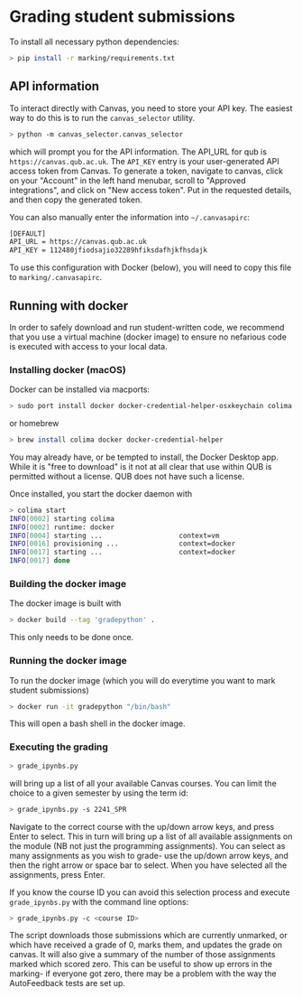 # Grading student submissions

To install all necessary python dependencies:

```bash
> pip install -r marking/requirements.txt
```

## API information

To interact directly with Canvas, you need to store your API key. The easiest way to do this is to run the `canvas_selector` utility.

```bash
> python -m canvas_selector.canvas_selector
``` 

which will prompt you for the API information. The API_URL for qub is `https://canvas.qub.ac.uk`. The `API_KEY` entry is your user-generated API access token from Canvas. To generate a token, navigate to canvas, click on your "Account" in the left hand menubar, scroll to "Approved integrations", and click on "New access token". Put in the requested details, and then copy the generated token. 

You can also manually enter the information into `~/.canvasapirc`:

```bash
[DEFAULT]
API_URL = https://canvas.qub.ac.uk
API_KEY = 112480jfiodsajio32289hfiksdafhjkfhsdajk
```

To use this configuration with Docker (below), you will need to copy this file to `marking/.canvasapirc`.

## Running with docker

In order to safely download and run student-written code, we recommend that you use a virtual machine (docker image) to ensure no nefarious code is executed with access to your local data. 

### Installing docker (macOS)

Docker can be installed via macports:

```bash
> sudo port install docker docker-credential-helper-osxkeychain colima
```

or homebrew

```bash
> brew install colima docker docker-credential-helper
```

You may already have, or be tempted to install, the Docker Desktop app. While it is "free to download" is it not at all clear that use within QUB is permitted without a license. QUB does not have such a license. 

Once installed, you start the docker daemon with 

```bash
> colima start
INFO[0002] starting colima
INFO[0002] runtime: docker
INFO[0004] starting ...                   context=vm
INFO[0016] provisioning ...               context=docker
INFO[0017] starting ...                   context=docker
INFO[0017] done
```

### Building the docker image

The docker image is built with

```bash
> docker build --tag 'gradepython' .
```

This only needs to be done once.

### Running the docker image

To run the docker image (which you will do everytime you want to mark student submissions)

```bash 
> docker run -it gradepython "/bin/bash"
```
This will open a bash shell in the docker image.

### Executing the grading

```bash
> grade_ipynbs.py
```
will bring up a list of all your available Canvas courses. You can limit the choice to a given semester by using the term id:

```bash
> grade_ipynbs.py -s 2241_SPR
```

Navigate to the correct course with the up/down arrow keys, and press Enter to select. This in turn will bring up a list of all available assignments on the module (NB not just the programming assignments). You can select as many assignments as you wish to grade- use the up/down arrow keys, and then the right arrow or space bar to select. When you have selected all the assignments, press Enter.

If you know the course ID you can avoid this selection process and execute `grade_ipynbs.py` with the command line options:

```bash
> grade_ipynbs.py -c <course ID> 
```

The script downloads those submissions which are currently unmarked, or which have received a grade of 0, marks them, and updates the grade on canvas. It will also give a summary of the number of those assignments marked which scored zero. This can be useful to show up errors in the marking- if everyone got zero, there may be a problem with the way the AutoFeedback tests are set up.
